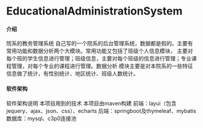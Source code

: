 # EducationalAdministrationSystem

#### 介绍
院系的教务管理系统
    自己写的一个院系的后台管理系统，数据都是假的。主要有常用功能和数据分析两个大模块。常用功能又包括了班级个人信息模块，
主要对每个班的学生信息进行管理；班级信息，主要对每个班级的信息进行管理；专业课程管理，对每个专业的课程进行管理。数据分析
模块主要是对本院系的一些特征信息做了统计，有性别统计、地区统计、班级人数统计。

#### 软件架构
软件架构说明
  本项目用到的技术
    本项目由maven构建
    前端：layui（包含jequery、ajax、json、css）、echarts
    后端：springboot及thymeleaf、mybatis
    数据库：mysql、c3p0连接池

